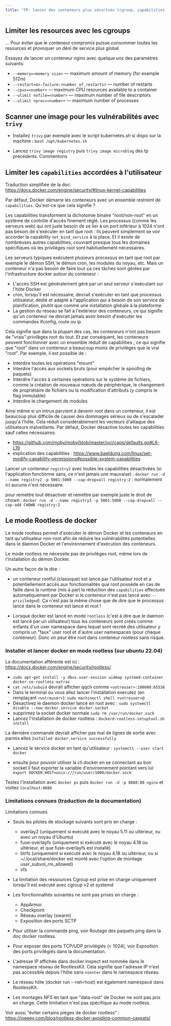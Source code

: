 ```yaml
---
title: "TP: lancer des conteneurs plus sécurisés (cgroup, capabilities, rootless)"
---
```


## Limiter les resources avec les cgroups

... Pour éviter que le conteneur compromis puisse consommer toutes les resources et provoquer un déni de service plus global

Essayez de lancer un conteneur nginx avec quelque uns des paramètres suivants:

- `--memory=<memory size>` — maximum amount of memory (for example 512m)
- `--restart=on-failure:<number_of_restarts>` — number of restarts
- `--cpus=<number>` — maximum CPU resources available to a container
- `--ulimit nofile=<number>` — maximum number of file descriptors
- `--ulimit nproc=<number>` — maximum number of processes

## Scanner une image pour les vulnérabilités avec `trivy`

- Installez `trivy` par exemple avec le script kubernetes.sh si dispo sur la machine : `bash /opt/kubernetes.sh`

- Lancez `trivy image registry` puis `trivy image microblog` des tp précédents. Commentons


## Limiter les `capabilities` accordées à l'utilisateur

Traduction simplifiée de la doc: https://docs.docker.com/engine/security/#linux-kernel-capabilities

Par défaut, Docker démarre les conteneurs avec un ensemble restreint de `capabilities`. Qu'est-ce que cela signifie ?

Les capabilities transforment la dichotomie binaire "root/non-root" en un système de contrôle d'accès finement réglé. Les processus (comme les serveurs web) qui ont juste besoin de se lier à un port inférieur à 1024 n'ont pas besoin de s'exécuter en tant que root : ils peuvent simplement se voir accorder la capability `net_bind_service` à la place. Et il existe de nombreuses autres capabilities, couvrant presque tous les domaines spécifiques où les privilèges root sont habituellement nécessaires.

Les serveurs typiques exécutent plusieurs processus en tant que root par exemple le démon SSH, le démon cron, les modules du noyau, etc. Mais un conteneur n'a pas besoin de faire tout ça ces tâches sont gérées par l'infrastructure docker autour du conteneur :

- L'accès SSH est généralement géré par un seul serveur s'exécutant sur l'hôte Docker
- cron, lorsqu'il est nécessaire, devrait s'exécuter en tant que processus utilisateur, dédié et adapté à l'application qui a besoin de son service de planification, plutôt que comme une installation globale à la plateforme
- La gestion du réseau se fait à l'extérieur des conteneurs, ce qui signifie qu'un conteneur ne devrait jamais avoir besoin d'exécuter les commandes ifconfig, route ou ip

Cela signifie que dans la plupart des cas, les conteneurs n'ont pas besoin de "vrais" privilèges root du tout. Et par conséquent, les conteneurs peuvent fonctionner avec un ensemble réduit de capabilities ; ce qui signifie que "root" dans un conteneur a beaucoup moins de privilèges que le vrai "root". Par exemple, il est possible de :

- Interdire toutes les opérations "mount"
- Interdire l'accès aux sockets bruts (pour empêcher le spoofing de paquets)
- Interdire l'accès à certaines opérations sur le système de fichiers, comme la création de nouveaux nœuds de périphérique, le changement de propriétaire de fichiers ou la modification d'attributs (y compris le flag immutable)
- Interdire le chargement de modules

Ainsi même si un intrus parvient à devenir root dans un conteneur, il est beaucoup plus difficile de causer des dommages sérieux ou de s'escalader jusqu'à l'hôte.
Cela réduit considérablement les vecteurs d'attaque des utilisateurs malveillants. Par défaut, Docker désactive toutes les capabilities sauf celles nécessaires:

- https://github.com/moby/moby/blob/master/oci/caps/defaults.go#L6-L19
- explication des capabilities : https://www.baeldung.com/linux/set-modify-capability-permissions#possible-system-capabilities

Lancer un conteneur `registry2` avec toutes les capabilities désactivées (si l'application fonctionne sans, ce n'est jamais une mauvaise) : `docker run -d --name registry2 -p 5001:5000 --cap-drop=all registry:2` : normalement ici aucune n'est nécessaire.

pour remettre tout désactiver et remettre par exemple juste le droit de chown : `docker run -d --name registry3 -p 5001:5000 --cap-drop=all --cap-add CHOWN registry:2`

## Le mode Rootless de docker

Le mode rootless permet d'exécuter le démon Docker et les conteneurs en tant qu'utilisateur non-root afin de réduire les vulnérabilités potentielles dans le daemon Docker et l'environnement d'exécution des conteneurs.

Le mode rootless ne nécessite pas de privilèges root, même lors de l'installation du démon Docker.

Un autre façon de le dire :

- un conteneur rootful (classique) est lancé par l'utilisateur root et a potentiellement accès aux fonctionnalités que root possède en cas de faille dans la runtime (mis à part la réduction des `capabilities` effectuée automatiquement par Docker si le conteneur n'est pas lancé avec `--priviledged`). Ça n'est pas la même chose que de dire que le processus lancé dans le conteneur est lancé et root !

- Lorsque docker est lancé en mode `rootless` (c'est à dire que le daemon est lancé par un utilisateur) tous les conteneurs sont créés comme enfants d'un user namespace dans lequel sont recréé des utilisateur y compris un "faux" user root et d'autre user namespaces (pour chaque conteneur). Donc on peut être root dans conteneur rootless sans risque.

### Installer et lancer docker en mode rootless (sur ubuntu 22.04)

La documentation afférente est ici : https://docs.docker.com/engine/security/rootless/

- `sudo apt-get install -y dbus-user-session uidmap systemd-container docker-ce-rootless-extras`
- `cat /etc/subuid` devrait afficher qqch comme `<votreuser>:100000:65536`
- Dans le terminal ou vous allez lancer l'installation executez (en remplaçant `<votreuser>`): `sudo machinectl shell <votreuser>@`
- Désactivez le daemon docker lancé en root avec : `sudo systemctl disable --now docker.service docker.socket`
- supprimez la socket docker normale `sudo rm /var/run/docker.sock`
- Lancez l'installation de docker rootless : `dockerd-rootless-setuptool.sh install`

La dernière commande devrait afficher pas mal de lignes de sortie avec parmis elles `Installed docker.service successfully`

- Lancez le service docker en tant qu'utilisateur : `systemctl --user start docker`

- ensuite pour pouvoir utiliser la cli docker en se connectant au bon socket il faut exporter la variable d'environnement pointant vers lui: `export DOCKER_HOST=unix:///run/user/1000/docker.sock`

Testez l'installation avec `docker ps` puis `docker run -d -p 8888:80 nginx` et visitez `localhost:8888`

### Limitations connues (traduction de la documentation)

Limitations connues
- Seuls les pilotes de stockage suivants sont pris en charge :
  - overlay2 (uniquement si exécuté avec le noyau 5.11 ou ultérieur, ou avec un noyau d'Ubuntu)
  - fuse-overlayfs (uniquement si exécuté avec le noyau 4.18 ou ultérieur, et que fuse-overlayfs est installé)
  - btrfs (uniquement si exécuté avec le noyau 4.18 ou ultérieur, ou si ~/.local/share/docker est monté avec l'option de montage user_subvol_rm_allowed)
  - vfs

- La limitation des ressources Cgroup est prise en charge uniquement lorsqu'il est exécuté avec cgroup v2 et systemd
- Les fonctionnalités suivantes ne sont pas prises en charge :
  - AppArmor
  - Checkpoint
  - Réseau overlay (swarm)
  - Exposition des ports SCTP

- Pour utiliser la commande ping, voir Routage des paquets ping dans la doc docker rootless.
- Pour exposer des ports TCP/UDP privilégiés (< 1024), voir Exposition des ports privilégiés dans la documentation.
- L'adresse IP affichée dans docker inspect est nommée dans le namespace réseau de RootlessKit. Cela signifie que l'adresse IP n'est pas accessible depuis l'hôte sans `nsenter` dans le namespace réseau.
- Le réseau hôte (docker run --net=host) est également namespacé dans RootlessKit.
- Les montages NFS en tant que "data-root" de Docker ne sont pas pris en charge. Cette limitation n'est pas spécifique au mode rootless.

Voir aussi "éviter certains pièges de docker rootless" : https://joeeey.com/blog/rootless-docker-avoiding-common-caveats/

